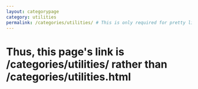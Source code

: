 ```yaml
---
layout: categorypage
category: utilities
permalink: /categories/utilities/ # This is only required for pretty links.
---
```


# Thus, this page's link is /categories/utilities/ rather than /categories/utilities.html